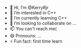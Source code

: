 - 👋 Hi, I’m @KerryRjr
- 👀 I’m interested in C++
- 🌱 I’m currently learning C++
- 💞️ I’m looking to collaborate on ...
- 📫 You can't reach me(
- 😄 Pronouns: ...
- ⚡ Fun fact: first time learn

<!---
KerryRjr/KerryRjr is a ✨ special ✨ repository because its `README.md` (this file) appears on your GitHub profile.
You can click the Preview link to take a look at your changes.
--->
